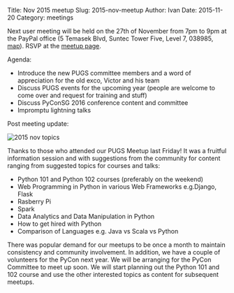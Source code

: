 Title: Nov 2015 meetup
Slug: 2015-nov-meetup
Author: Ivan
Date: 2015-11-20
Category: meetings


Next user meeting will be held on the 27th of November from 7pm to 9pm at the
PayPal office (5 Temasek Blvd, Suntec Tower Five, Level 7, 038985, [map][1]).
RSVP at the [meetup page][2].


Agenda:

* Introduce the new PUGS committee members and a word of appreciation for the
    old exco, Victor and his team
* Discuss PUGS events for the upcoming year (people are welcome to come over and
    request for training and stuff)
* Discuss PyConSG 2016 conference content and committee
* Impromptu lightning talks

[1]: http://maps.google.com/maps?f=q&hl=en&q=5+Temasek+Blvd%2C+Suntec+Tower+Five%2C+Level+7%2C+038985%2C+sg
[2]: http://www.meetup.com/Singapore-Python-User-Group/events/226392762/


Post meeting update:

![2015 nov topics]({filename}/img/2015-nov-meetup-topics.jpg)

Thanks to those who attended our PUGS Meetup last Friday!  It was a fruitful
information session and with suggestions from the community for content ranging
from suggested topics for courses and talks:

* Python 101 and Python 102 courses (preferably on the weekend)
* Web Programming in Python in various Web Frameworks e.g.Django, Flask
* Rasberry Pi
* Spark
* Data Analytics and Data Manipulation in Python
* How to get hired with Python
* Comparison of Languages e.g. Java vs Scala vs Python

There was popular demand for our meetups to be once a month to maintain
consistency and community involvement. In addition, we have a couple of
volunteers for the PyCon next year. We will be arranging for the PyCon Committee
to meet up soon.  We will start planning out the Python 101 and 102 course and
use the other interested topics as content for subsequent meetups.

